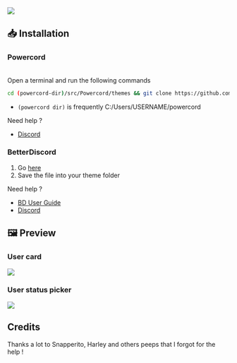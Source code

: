 <img src="https://i.ibb.co/2MqBspd/comfy.png">

## 📥 Installation

### Powercord

</br>Open a terminal and run the following commands
```sh
cd (powercord-dir)/src/Powercord/themes && git clone https://github.com/NYRI4/Comfy-theme
```
* `(powercord dir)` is frequently C:/Users/USERNAME/powercord

Need help ? 
- [Discord](https://discord.gg/esB8HudVHN)

### BetterDiscord

1. Go [here](https://betterdiscord.net/ghdl?id=3430)
2. Save the file into your theme folder

Need help ?
- [BD User Guide](https://0x71.cc/bd/guide/#install-theme-win)
- [Discord](https://discord.gg/0Tmfo5ZbORCRqbAd)

## 🖼️ Preview

### User card
<img src="https://i.ibb.co/rQLhQqW/comfy2.png">

### User status picker
<img src="https://i.ibb.co/nbvW9vK/comfy3.png">

## Credits

Thanks a lot to Snapperito, Harley and others peeps that I forgot for the help !
